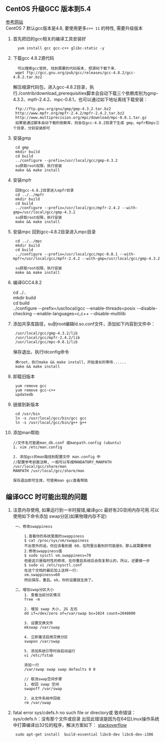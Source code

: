 ## CentOS 升级GCC 版本到5.4
[参考网站](http://blog.sina.com.cn/s/blog_dc905c560102w0i1.html)  
CentOS 7 默认gcc版本是4.8, 要使用更多`c++ 11` 的特性, 需要升级版本

1. 首先把旧的gcc相关的编译工具安装好

		 yum install gcc gcc-c++ glibc-static -y  
		
2. 下载gcc 4.8.2源代码

		 可以搜索gcc官网, 找到需要的代码版本, 把源码下载下来.
		wget ftp://gcc.gnu.org/pub/gcc/releases/gcc-4.8.2/gcc-4.8.2.tar.bz2  
		
	解压缩源代码包，进入gcc-4.8.2目录，执行./contrib/download_prerequisities脚本会自动下载三个依赖库别为gmp-4.3.2、mpfr-2.4.2、mpc-0.8.1，也可以通过如下地址离线下载安装：
	
		ftp://ftp.gnu.org/gnu/gmp/gmp-4.3.2.tar.bz2
		http://www.mpfr.org/mpfr-2.4.2/mpfr-2.4.2.tar.bz2
		http://www.multiprecision.org/mpc/download/mpc-0.8.1.tar.gz
		如果是通过脚本自动下载的依赖库，则会在gcc-4.8.2目录下生成 gmp、mpfr和mpc三个目录，分别安装即可
		
3. 安装gmp

		cd gmp  
		mkdir build  
	    cd build  
	    ../configure --prefix=/usr/local/gcc/gmp-4.3.2  
	    su获取root权限，执行安装
		make && make install  
		
4. 安装mpfr

		回到gcc-4.8.2目录进入mpfr目录
		cd ../../mpfr  
		mkdir build  
		cd build  
		../configure --prefix=/usr/local/gcc/mpfr-2.4.2 --with-gmp=/usr/local/gcc/gmp-4.3.2  
		su获取root权限，执行安装
		make && make install 
		
5. 安装mpc
	回到gcc-4.8.2目录进入mpc目录
		
		cd ../../mpc  
		mkdir build  
		cd build  
		../configure --prefix=/usr/local/gcc/mpc-0.8.1 --with-mpfr=/usr/local/gcc/mpfr-2.4.2 --with-gmp=/usr/local/gcc/gmp-4.3.2  
	
		su获取root权限，执行安装
		make && make install  
	
6.	编译GCC4.8.2

	cd ../..  
	mkdir build  
	cd build  
	../configure --prefix=/usr/local/gcc --enable-threads=posix --disable-checking --enable-languages=c,c++ --disable-multilib  
7. 添加共享库路径，su到root编辑ld.so.conf文件，添加如下内容到文件中：

		/usr/local/gcc/gmp-4.3.2/lib
		/usr/local/gcc/mpfr-2.4.2/lib
		/usr/local/gcc/mpc-0.8.1/lib
	保存退出，执行ldconfig命令
	
		换root，执行make && make install，开始漫长的等待......
		make && make install  
		
8. 卸载旧版本

		yum remove gcc  
		yum remove gcc-c++  
		updatedb  
9. 链接到新版本	
	
		cd /usr/bin  
		ln -s /usr/local/gcc/bin/gcc gcc  
		ln -s /usr/local/gcc/bin/g++ g++

10. 添加man帮助
	
		//文件名可能是man_db.conf 或manpath.config (ubuntu)
		1. vim /etc/man.config
		
		2. 添加gcc的man路径到配置文件 man.config 中
		//配置参考前面注释, 一般可以写成MANDATORY_MANPATH /usr/local/gcc/share/man		
		MANPATH /usr/local/gcc/share/man			
		
		保存退出即可生效，可使用man gcc查看帮助
		
## 编译GCC 时可能出现的问题
1. 注意内存使用, 如果运行到一半时报错,编译gcc 最好有2G空闲内存可用.可以使用如下命令添加 swap分区(如果物理内存不足)

		一、修改swappiness

			1.查看你的系统里面的swappiness
			$ cat /proc/sys/vm/swappiness
			不出意外的话，你应该看到是 60，在阿里云看到的可能是0，那么就需要修改
			2.修改swappiness值
			$ sudo sysctl vm.swappiness=70
			但是这只是临时性的修改，在你重启系统后会恢复默认的，所以，还要做一步
			$ sudo vi /etc/sysctl.conf
			在这个文档的最后加上这样一行:
			vm.swappiness=60
			然后保存，重启。ok，你的设置就生效了。
		
		二、增加swap分区大小
			1. 查看当前分区情况
			free -m
			
			2. 增加 swap 大小, 2G 左右
			dd if=/dev/zero of=/var/swap bs=1024 count=2048000
			
			3. 设置交换文件
			mkswap /var/swap
			
			4. 立即激活启用交换分区
			swapon /var/swap
			
			5. 添加系统引导时自启动运行
			vi /etc/fstab
			
			添加一行
			/var/swap swap swap defaults 0 0
			
			// 取消swap空间步骤
			1. 收回 swap 空间
			swapoff /var/swap
			
			2. 从文件系统中回收
			rm /var/swap
		
2. fatal error sys/cdefs.h no such file or directory或 
致命错误： sys/cdefs.h：没有那个文件或目录 
出现此错误是因为在64位Linux操作系统中打算编译出32位的程序，解决方案如下： [stackoverflow](http://askubuntu.com/questions/470796/fatal-error-sys-cdefs-h-no-such-file-or-directory)
	
		sudo apt-get install  build-essential libc6-dev libc6-dev-i386 
